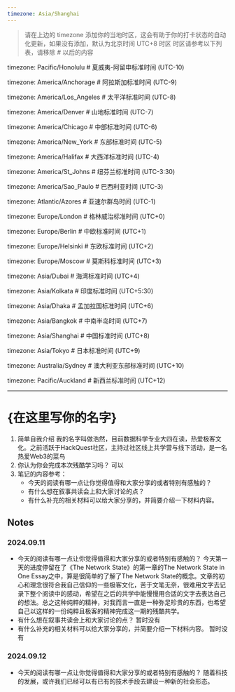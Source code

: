 ```yaml
---
timezone: Asia/Shanghai
---
```


> 请在上边的 timezone 添加你的当地时区，这会有助于你的打卡状态的自动化更新，如果没有添加，默认为北京时间 UTC+8 时区
> 时区请参考以下列表，请移除 # 以后的内容

timezone: Pacific/Honolulu # 夏威夷-阿留申标准时间 (UTC-10)

timezone: America/Anchorage # 阿拉斯加标准时间 (UTC-9)

timezone: America/Los_Angeles # 太平洋标准时间 (UTC-8)

timezone: America/Denver # 山地标准时间 (UTC-7)

timezone: America/Chicago # 中部标准时间 (UTC-6)

timezone: America/New_York # 东部标准时间 (UTC-5)

timezone: America/Halifax # 大西洋标准时间 (UTC-4)

timezone: America/St_Johns # 纽芬兰标准时间 (UTC-3:30)

timezone: America/Sao_Paulo # 巴西利亚时间 (UTC-3)

timezone: Atlantic/Azores # 亚速尔群岛时间 (UTC-1)

timezone: Europe/London # 格林威治标准时间 (UTC+0)

timezone: Europe/Berlin # 中欧标准时间 (UTC+1)

timezone: Europe/Helsinki # 东欧标准时间 (UTC+2)

timezone: Europe/Moscow # 莫斯科标准时间 (UTC+3)

timezone: Asia/Dubai # 海湾标准时间 (UTC+4)

timezone: Asia/Kolkata # 印度标准时间 (UTC+5:30)

timezone: Asia/Dhaka # 孟加拉国标准时间 (UTC+6)

timezone: Asia/Bangkok # 中南半岛时间 (UTC+7)

timezone: Asia/Shanghai # 中国标准时间 (UTC+8)

timezone: Asia/Tokyo # 日本标准时间 (UTC+9)

timezone: Australia/Sydney # 澳大利亚东部标准时间 (UTC+10)

timezone: Pacific/Auckland # 新西兰标准时间 (UTC+12)

---

# {在这里写你的名字}

1. 简单自我介绍
我的名字叫做浩然，目前数据科学专业大四在读，热爱极客文化。之前活跃于HackQuest社区，主持过社区线上共学营与线下活动，是一名热爱Web3的菜鸟
3. 你认为你会完成本次残酷学习吗？
可以
5. 笔记的内容参考：
   - 今天的阅读有哪一点让你觉得值得和大家分享的或者特别有感触的？
   - 有什么想在叙事共读会上和大家讨论的点？
   - 有什么补充的相关材料可以给大家分享的，并简要介绍一下材料内容。

## Notes

<!-- Content_START -->

### 2024.09.11

   - 今天的阅读有哪一点让你觉得值得和大家分享的或者特别有感触的？
     今天第一天的进度停留在了《The Network State》的第一章的The Network State in One Essay之中，算是很简单的了解了The Network State的概念。文章的初心和理念很符合我自己信仰的一些极客文化，苦于文笔无奈，很难用文字去记录下整个阅读中的感动，希望在之后的共学中能慢慢用合适的文字去表达自己的想法。总之这种纯粹的精神，对我而言一直是一种弥足珍贵的东西，也希望自己以这样的一份纯粹且极客的精神完成这一期的残酷共学。
   - 有什么想在叙事共读会上和大家讨论的点？
     暂时没有
   - 有什么补充的相关材料可以给大家分享的，并简要介绍一下材料内容。
     暂时没有
     
### 2024.09.12

   - 今天的阅读有哪一点让你觉得值得和大家分享的或者特别有感触的？
     随着科技的发展，或许我们已经可以有已有的技术手段去建设一种新的社会形态。

<!-- Content_END -->
